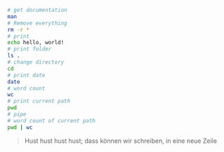 
```bash
# get documentation
man
# Remove everything
rm -r *
# print
echo hello, world!
# print folder
ls .
# change directory
cd
# print date
date
# word count
wc
# print current path
pwd
# pipe
# word count of current path
pwd | wc
```
> Hust hust hust hust; dass können wir schreiben, in eine neue Zeile
